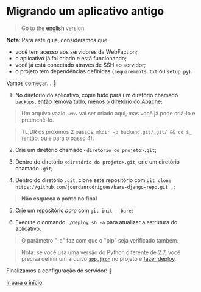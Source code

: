 # Migrando um aplicativo antigo

> Go to the [english][english_version] version.

**Nota**: Para este guia, consideramos que:
- você tem acesso aos servidores da WebFaction;
- o aplicativo já foi criado e está funcionando;
- você já está conectado através de SSH ao servidor;
- o projeto tem dependências definidas (`requirements.txt` ou `setup.py`).

Vamos começar... :slightly_smiling_face:

1. No diretório do aplicativo, copie tudo para um diretório chamado `backups`,
então remova tudo, menos o diretório do Apache;

> Um arquivo vazio `.env` vai ser criado aqui, mas você já pode criá-lo e
preenchê-lo.

> TL;DR os próximos 2 passos: `mkdir -p backend.git/.git/ && cd $_` (então, pule
para o passo 4).

2. Crie um diretório chamado `<diretório do projeto>.git`;

3. Dentro do diretório `<diretório do projeto>.git`, crie um diretório chamado
`.git`;

4. Dentro do diretório `.git`, clone este repositório com
`git clone https://github.com/jourdanrodrigues/bare-django-repo.git .`;

> **Não esqueça o ponto no final**

5. Crie um [repositório _bare_][bare_repo_link] com `git init --bare`;

6. Execute o comando `./deploy.sh -a` para atualizar a estrutura do aplicativo.

> O parâmetro "-a" faz com que o "pip" seja verificado também.

> Nota: se você usa uma versão do Python diferente de 2.7, você precisa definir
um arquivo [`app.json`][app_json] no projeto e [fazer deploy][deploy_with_git].

Finalizamos a configuração do servidor! :tada:

[Ir para o início][readme]

[readme]: https://github.com/jourdanrodrigues/bare-django-repo/blob/master/docs/languages/pt_BR/README.md
[app_json]: https://github.com/jourdanrodrigues/bare-django-repo/blob/master/docs/languages/pt_BR/APP_JSON.md
[bare_repo_link]: https://git-scm.com/book/it/v2/Git-on-the-Server-Getting-Git-on-a-Server
[deploy_with_git]: https://github.com/jourdanrodrigues/bare-django-repo/blob/master/docs/languages/pt_BR/DEPLOY_WITH_GIT.md
[readme]: https://github.com/jourdanrodrigues/bare-django-repo/blob/master/docs/languages/pt_BR/README.md
[english_version]: https://github.com/jourdanrodrigues/bare-django-repo/blob/master/docs/OLD_JSON.md
